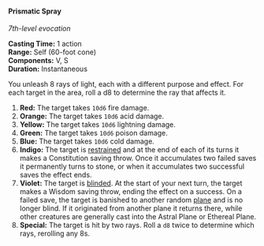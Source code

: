 #### Prismatic Spray
<!-- TODO Check and tag this spell -->
<!-- markdownlint-disable-next-line no-emphasis-as-heading -->
_7th-level evocation_

**Casting Time:** 1 action \
**Range:** Self (60-foot cone) \
**Components:** V, S \
**Duration:** Instantaneous

You unleash 8 rays of light, each with a different purpose and effect.
For each target in the area, roll a d8 to determine the ray that affects it.

1. **Red:**
  The target takes `10d6` fire damage.
2. **Orange:**
  The target takes `10d6` acid damage.
3. **Yellow:**
  The target takes `10d6` lightning damage.
4. **Green:**
  The target takes `10d6` poison damage.
5. **Blue:**
  The target takes `10d6` cold damage.
6. **Indigo:**
  The target is [restrained](#Conditions_restrained) and at the end of each of its turns it makes a Constitution saving throw.
  Once it accumulates two failed saves it permanently turns to stone, or when it accumulates two successful saves the effect ends.
7. **Violet:**
  The target is [blinded](#Conditions_blinded).
  At the start of your next turn, the target makes a Wisdom saving throw, ending the effect on a success.
  On a failed save, the target is banished to another random [plane](#Planes_of_Existence_planes_of_existence) and is no longer blind.
  If it originated from another plane it returns there, while other creatures are generally cast into the Astral Plane or Ethereal Plane.
8. **Special:**
  The target is hit by two rays.
  Roll a `d8` twice to determine which rays, rerolling any 8s.
